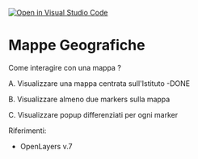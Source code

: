 [![Open in Visual Studio Code](https://classroom.github.com/assets/open-in-vscode-c66648af7eb3fe8bc4f294546bfd86ef473780cde1dea487d3c4ff354943c9ae.svg)](https://classroom.github.com/online_ide?assignment_repo_id=10109403&assignment_repo_type=AssignmentRepo)
# Mappe Geografiche

Come interagire con una mappa ?

A. Visualizzare una mappa centrata sull'Istituto -DONE

B. Visualizzare almeno due markers sulla mappa 

C. Visualizzare popup differenziati per ogni marker

Riferimenti:
- OpenLayers v.7
